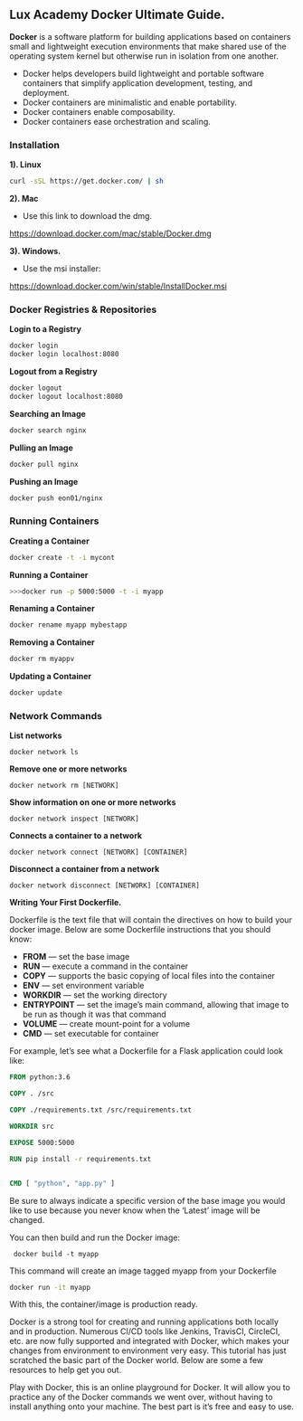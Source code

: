 ## **Lux Academy Docker Ultimate Guide.**


**Docker** is a software platform for building applications based on containers small and lightweight execution environments that make shared use of the operating system kernel but otherwise run in isolation from one another. 

- Docker helps developers build lightweight and portable software containers that simplify application development, testing, and deployment. 
- Docker containers are minimalistic and enable portability.
- Docker containers enable composability.
- Docker containers ease orchestration and scaling.


### **Installation**

**1). Linux**

```bash
curl -sSL https://get.docker.com/ | sh
```

**2). Mac**

- Use this link to download the dmg.

https://download.docker.com/mac/stable/Docker.dmg

**3). Windows.**

- Use the msi installer:

https://download.docker.com/win/stable/InstallDocker.msi


### **Docker Registries & Repositories**

**Login to a Registry**

```bash
docker login
docker login localhost:8080
``` 
**Logout from a Registry**

```bash
docker logout
docker logout localhost:8080
```

**Searching an Image**

```bash
docker search nginx
```
**Pulling an Image**

```bash
docker pull nginx
```

**Pushing an Image** 

```bash
docker push eon01/nginx
```

### **Running Containers**

**Creating a Container**

```bash
docker create -t -i mycont
```
**Running a Container**

```bash
>>>docker run -p 5000:5000 -t -i myapp  
```

**Renaming a Container**

```bash
docker rename myapp mybestapp 
```

**Removing a Container**

```bash
docker rm myappv
```

**Updating a Container**

```bash
docker update
```

### **Network Commands**

**List networks**

```docker
docker network ls
```
**Remove one or more networks**

```docker
docker network rm [NETWORK]
```

**Show information on one or more networks**

```docker
docker network inspect [NETWORK]
``` 

**Connects a container to a network**

```docker
docker network connect [NETWORK] [CONTAINER]
```

**Disconnect a container from a network**

```docker
docker network disconnect [NETWORK] [CONTAINER]
```

**Writing Your First Dockerfile.** 

Dockerfile is the text file that will contain the directives on how to build your docker image. Below are some Dockerfile instructions that you should know:


- **FROM** — set the base image
- **RUN** — execute a command in the container
- **COPY** — supports the basic copying of local files into the container
- **ENV** — set environment variable
- **WORKDIR** — set the working directory
- **ENTRYPOINT** — set the image’s main command, allowing that image to be run as though it was that command
- **VOLUME** — create mount-point for a volume
- **CMD** — set executable for container

For example, let’s see what a Dockerfile for a Flask application could look like:


```dockerfile
FROM python:3.6

COPY . /src

COPY ./requirements.txt /src/requirements.txt

WORKDIR src

EXPOSE 5000:5000

RUN pip install -r requirements.txt


CMD [ "python", "app.py" ]
```

Be sure to always indicate a specific version of the base image you would like to use because you never know when the ‘Latest’ image will be changed.

You can then build and run the Docker image:

```
 docker build -t myapp
```

This command will create an image tagged myapp from your Dockerfile

```bash
docker run -it myapp 
```

With this, the container/image is production ready.


Docker is a strong tool for creating and running applications both locally and in production. Numerous CI/CD tools like Jenkins, TravisCI, CircleCI, etc. are now fully supported and integrated with Docker, which makes your changes from environment to environment very easy. This tutorial has just scratched the basic part of the Docker world. Below are some a few resources to help get you out.


Play with Docker, this is an online playground for Docker. It will allow you to practice any of the Docker commands we went over, without having to install anything onto your machine. The best part is it’s free and easy to use.
